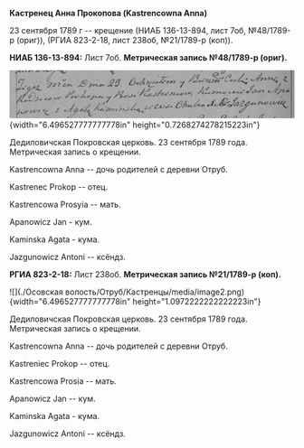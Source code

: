 **Кастренец Анна Прокопова (Kastrencowna Anna)**

23 сентября 1789 г -- крещение (НИАБ 136-13-894, лист 7об, №48/1789-р
(ориг)), (РГИА 823-2-18, лист 238об, №21/1789-р (коп)).

**НИАБ 136-13-894:** Лист 7об. **Метрическая запись №48/1789-р (ориг).**

![](./media/4ef0d7266a720adacfeead005cde62b7447f6d56.png){width="6.496527777777778in"
height="0.7268274278215223in"}

Дедиловичская Покровская церковь. 23 сентября 1789 года. Метрическая
запись о крещении.

Kastrencowna Anna -- дочь родителей с деревни Отруб.

Kastrenec Prokop -- отец.

Kastrencowa Prosyia -- мать.

Apanowicz Jan - кум.

Kaminska Agata - кума.

Jazgunowicz Antoni -- ксёндз.

**РГИА 823-2-18:** Лист 238об. **Метрическая запись №21/1789-р (коп).**

![](./Осовская волость/Отруб/Кастренцы/media/image2.png){width="6.496527777777778in"
height="1.0972222222222223in"}

Дедиловичская Покровская церковь. 23 сентября 1789 года. Метрическая
запись о крещении.

Kastrencowna Anna -- дочь родителей с деревни Отруб.

Kastreniec Prokop -- отец.

Kastrencowa Prosia -- мать.

Apanowicz Jan -- кум.

Kaminska Agata - кума.

Jazgunowicz Antoni -- ксёндз.
